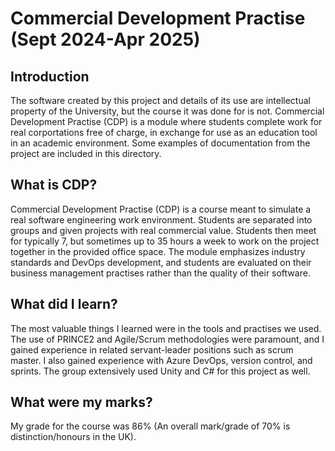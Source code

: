# Commercial Development Practise (Sept 2024-Apr 2025)
## Introduction
The software created by this project and details of its use are intellectual property of the University, but the course it was done for is not. Commercial Development Practise (CDP) is a module where students complete
work for real corportations free of charge, in exchange for use as an education tool in an academic environment. Some examples of documentation from the project are included in this directory.
## What is CDP?
Commercial Development Practise (CDP) is a course meant to simulate a real software engineering work environment. 
Students are separated into groups and given projects with real commercial value. 
Students then meet for typically 7, but sometimes up to 35 hours a week to work on the project together in the provided office space. 
The module emphasizes industry standards and DevOps development, and students are evaluated on their business management practises rather than the quality of their software. 
## What did I learn?
The most valuable things I learned were in the tools and practises we used. The use of PRINCE2 and Agile/Scrum methodologies were paramount, and I gained experience in related servant-leader positions such as scrum master. I also gained experience with Azure DevOps, version control, and sprints. The group extensively used Unity and C# for this project as well.
## What were my marks?
My grade for the course was 86% (An overall mark/grade of 70% is distinction/honours in the UK).
